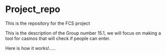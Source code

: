# Project_repo
This is the repository for the FCS project

This is the description of the Group number 15.1, we will focus on making a tool for casinos that will check if people can enter.

Here is how it works!.....


